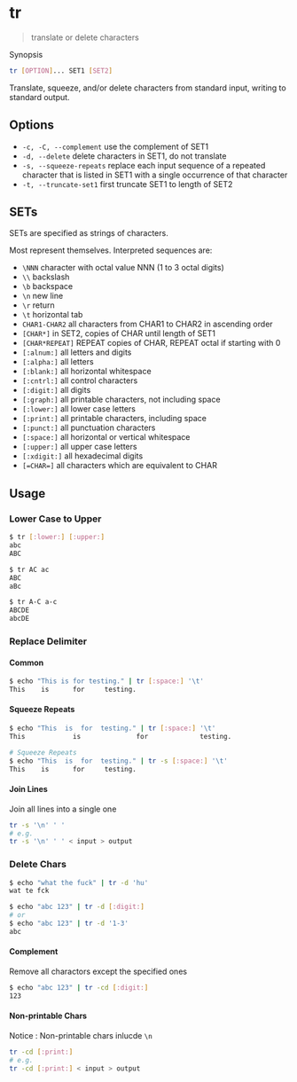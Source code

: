 # tr

> translate or delete characters

Synopsis

```bash
tr [OPTION]... SET1 [SET2]
```

Translate, squeeze, and/or delete characters from standard input, writing to standard output.

## Options

- `-c, -C, --complement` use the complement of SET1
- `-d, --delete` delete characters in SET1, do not translate
- `-s, --squeeze-repeats` replace each input sequence of a repeated character that is listed in SET1 with a single occurrence of that character
- `-t, --truncate-set1` first truncate SET1 to length of SET2

## SETs

SETs are specified as strings of characters.

Most represent themselves. Interpreted sequences are:

- `\NNN` character with octal value NNN (1 to 3 octal digits)
- `\\` backslash
- `\b` backspace
- `\n` new line
- `\r` return
- `\t` horizontal tab
- `CHAR1-CHAR2` all characters from CHAR1 to CHAR2 in ascending order
- `[CHAR*]` in SET2, copies of CHAR until length of SET1
- `[CHAR*REPEAT]` REPEAT copies of CHAR, REPEAT octal if starting with 0
- `[:alnum:]` all letters and digits
- `[:alpha:]` all letters
- `[:blank:]` all horizontal whitespace
- `[:cntrl:]` all control characters
- `[:digit:]` all digits
- `[:graph:]` all printable characters, not including space
- `[:lower:]` all lower case letters
- `[:print:]` all printable characters, including space
- `[:punct:]` all punctuation characters
- `[:space:]` all horizontal or vertical whitespace
- `[:upper:]` all upper case letters
- `[:xdigit:]` all hexadecimal digits
- `[=CHAR=]` all characters which are equivalent to CHAR

## Usage

### Lower Case to Upper

```bash
$ tr [:lower:] [:upper:]
abc
ABC
```

```bash
$ tr AC ac
ABC
aBc

$ tr A-C a-c
ABCDE
abcDE
```

### Replace Delimiter

#### Common

```bash
$ echo "This is for testing." | tr [:space:] '\t'
This    is      for     testing.
```

#### Squeeze Repeats

```bash
$ echo "This  is  for  testing." | tr [:space:] '\t'
This            is              for             testing.

# Squeeze Repeats
$ echo "This  is  for  testing." | tr -s [:space:] '\t'
This    is      for     testing.
```

#### Join Lines

Join all lines into a single one

```bash
tr -s '\n' ' '
# e.g.
tr -s '\n' ' ' < input > output
```

### Delete Chars

```bash
$ echo "what the fuck" | tr -d 'hu'
wat te fck
```

```bash
$ echo "abc 123" | tr -d [:digit:]
# or
$ echo "abc 123" | tr -d '1-3'
abc
```

#### Complement

Remove all charactors except the specified ones

```bash
$ echo "abc 123" | tr -cd [:digit:]
123
```

#### Non-printable Chars

Notice : Non-printable chars inlucde `\n`

```bash
tr -cd [:print:]
# e.g.
tr -cd [:print:] < input > output
```
